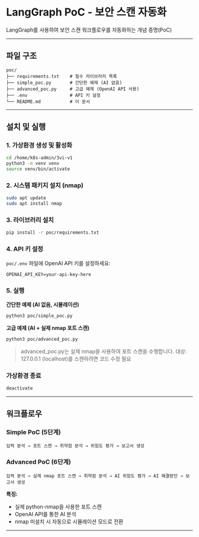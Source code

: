 # LangGraph PoC - 보안 스캔 자동화

LangGraph를 사용하여 보안 스캔 워크플로우를 자동화하는 개념 증명(PoC)

---

## 파일 구조

```
poc/
├── requirements.txt    # 필수 라이브러리 목록
├── simple_poc.py       # 간단한 예제 (AI 없음)
├── advanced_poc.py     # 고급 예제 (OpenAI API 사용)
├── .env                # API 키 설정
└── README.md           # 이 문서
```

---

## 설치 및 실행

### 1. 가상환경 생성 및 활성화
```bash
cd /home/k8s-admin/3vi-v1
python3 -m venv venv
source venv/bin/activate
```

### 2. 시스템 패키지 설치 (nmap)
```bash
sudo apt update
sudo apt install nmap
```

### 3. 라이브러리 설치
```bash
pip install -r poc/requirements.txt
```

### 4. API 키 설정
`poc/.env` 파일에 OpenAI API 키를 설정하세요:
```
OPENAI_API_KEY=your-api-key-here
```

### 5. 실행

**간단한 예제 (AI 없음, 시뮬레이션)**
```bash
python3 poc/simple_poc.py
```

**고급 예제 (AI + 실제 nmap 포트 스캔)**
```bash
python3 poc/advanced_poc.py
```
> advanced_poc.py는 실제 nmap을 사용하여 포트 스캔을 수행합니다.
> 대상: 127.0.0.1 (localhost)를 스캔하려면 코드 수정 필요

### 가상환경 종료
```bash
deactivate
```

---

## 워크플로우

### Simple PoC (5단계)
```
입력 분석 → 포트 스캔 → 취약점 분석 → 위험도 평가 → 보고서 생성
```

### Advanced PoC (6단계)
```
입력 분석 → 실제 nmap 포트 스캔 → 취약점 분석 → AI 위험도 평가 → AI 해결방안 → 보고서 생성
```
**특징:**
- 실제 python-nmap을 사용한 포트 스캔
- OpenAI API를 통한 AI 분석
- nmap 미설치 시 자동으로 시뮬레이션 모드로 전환

---
